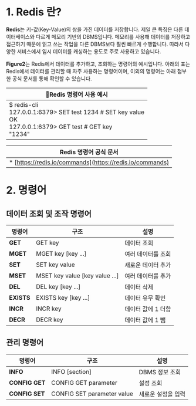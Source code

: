 # 1. Redis 란?

**Redis**는 키-값(Key-Value)의 쌍을 가진 데이터를 저장합니다. 제일 큰 특징은 다른 데이터베이스와 다르게 메모리 기반의 DBMS입니다. 메모리를 사용해 데이터를 저장하고 접근하기 때문에 읽고 쓰는 작업을 다른 DBMS보다 훨씬 빠르게 수행합니다. 따라서 다양한 서비스에서 임시 데이터를 캐싱하는 용도로 주로 사용하고 있습니다.

**Figure2**는 Redis에서 데이터를 추가하고, 조회하는 명령어의 예시입니다. 아래의 표는 Redis에서 데이터를 관리할 때 자주 사용하는 명령어이며, 이외의 명령어는 아래 첨부한 공식 문서를 통해 확인할 수 있습니다.

|**Redis 명령어 사용 예시**|
|---|
|$ redis-cli<br>127.0.0.1:6379> SET test 1234 # SET key value<br>OK<br>127.0.0.1:6379> GET test # GET key<br>"1234"|

|**Redis 명령어 공식 문서**|
|---|
| * [https://redis.io/commands](https://redis.io/commands)|


# 2. 명령어


## 데이터 조회 및 조작 명령어

|명령어|구조|설명|
|---|---|---|
|**GET**|GET key|데이터 조회|
|**MGET**|MGET key [key ...]|여러 데이터를 조회|
|**SET**|SET key value|새로운 데이터 추가|
|**MSET**|MSET key value [key value ...]|여러 데이터를 추가|
|**DEL**|DEL key [key ...]|데이터 삭제|
|**EXISTS**|EXISTS key [key ...]|데이터 유무 확인|
|**INCR**|INCR key|데이터 값에 1 더함|
|**DECR**|DECR key|데이터 값에 1 뺌|

## 관리 명령어

|명령어|구조|설명|
|---|---|---|
|**INFO**|INFO [section]|DBMS 정보 조회|
|**CONFIG GET**|CONFIG GET parameter|설정 조회|
|**CONFIG SET**|CONFIG SET parameter value|새로운 설정을 입력|


